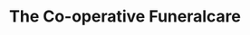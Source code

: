 ---
title: "The Co-operative Funeralcare"
url: /chelmsford/the-co-operative-funeralcare-broomfield-road/
shop: funeral directors
---